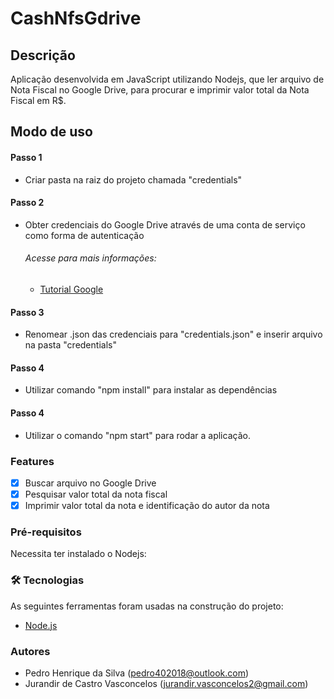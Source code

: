 # CashNfsGdrive

## Descrição

Aplicação desenvolvida em JavaScript utilizando Nodejs, que ler arquivo de Nota Fiscal no Google Drive, para procurar e imprimir valor total da Nota Fiscal em R$.

## Modo de uso

#### Passo 1

- Criar pasta na raiz do projeto chamada "credentials"

#### Passo 2

- Obter credenciais do Google Drive através de uma conta de serviço como forma de autenticação
   ###### Acesse para mais informações:
   - [Tutorial Google](https://support.google.com/a/answer/7378726?hl=pt-BR)

#### Passo 3

- Renomear .json das credenciais para "credentials.json" e inserir arquivo na pasta "credentials"

#### Passo 4

- Utilizar comando "npm install" para instalar as dependências

#### Passo 4

- Utilizar o comando "npm start" para rodar a aplicação.

### Features

- [x] Buscar arquivo no Google Drive
- [x] Pesquisar valor total da nota fiscal
- [x] Imprimir valor total da nota e identificação do autor da nota

### Pré-requisitos

Necessita ter instalado o Nodejs:

### 🛠 Tecnologias

As seguintes ferramentas foram usadas na construção do projeto:

- [Node.js](https://nodejs.org/en/)

### Autores

- Pedro Henrique da Silva (pedro402018@outlook.com)
- Jurandir de Castro Vasconcelos (jurandir.vasconcelos2@gmail.com)
